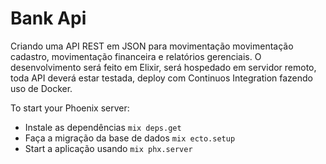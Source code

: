 # Bank Api
Criando uma API REST em JSON para movimentação movimentação cadastro, movimentação financeira e relatórios gerenciais.
O desenvolvimento será feito em Elixir, será hospedado em servidor remoto, toda API deverá estar testada, deploy
com Continuos Integration fazendo uso de Docker.

To start your Phoenix server:

  * Instale as dependências `mix deps.get`
  * Faça a migração da base de dados `mix ecto.setup`
  * Start a aplicação usando `mix phx.server`

